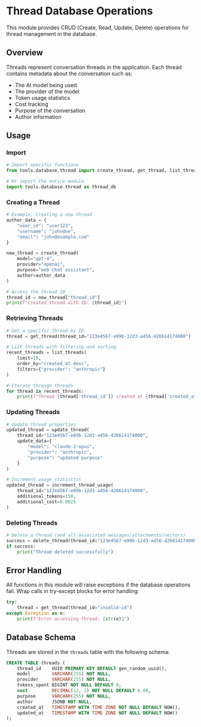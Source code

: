 # Thread Database Operations

This module provides CRUD (Create, Read, Update, Delete) operations for thread management in the database.

## Overview

Threads represent conversation threads in the application. Each thread contains metadata about the conversation such as:
- The AI model being used
- The provider of the model
- Token usage statistics
- Cost tracking
- Purpose of the conversation
- Author information

## Usage

### Import

```python
# Import specific functions
from tools.database.thread import create_thread, get_thread, list_threads, update_thread, delete_thread

# Or import the entire module
import tools.database.thread as thread_db
```

### Creating a Thread

```python
# Example: Creating a new thread
author_data = {
    "user_id": "user123",
    "username": "johndoe",
    "email": "john@example.com"
}

new_thread = create_thread(
    model="gpt-4",
    provider="openai",
    purpose="web chat assistant",
    author=author_data
)

# Access the thread ID
thread_id = new_thread["thread_id"]
print(f"Created thread with ID: {thread_id}")
```

### Retrieving Threads

```python
# Get a specific thread by ID
thread = get_thread(thread_id="123e4567-e89b-12d3-a456-426614174000")

# List threads with filtering and sorting
recent_threads = list_threads(
    limit=10,
    order_by="created_at.desc",
    filters={"provider": "anthropic"}
)

# Iterate through threads
for thread in recent_threads:
    print(f"Thread {thread['thread_id']} created at {thread['created_at']}")
```

### Updating Threads

```python
# Update thread properties
updated_thread = update_thread(
    thread_id="123e4567-e89b-12d3-a456-426614174000",
    update_data={
        "model": "claude-3-opus",
        "provider": "anthropic",
        "purpose": "updated purpose"
    }
)

# Increment usage statistics
updated_thread = increment_thread_usage(
    thread_id="123e4567-e89b-12d3-a456-426614174000",
    additional_tokens=150,
    additional_cost=0.0025
)
```

### Deleting Threads

```python
# Delete a thread (and all associated messages/attachments/vectors)
success = delete_thread(thread_id="123e4567-e89b-12d3-a456-426614174000")
if success:
    print("Thread deleted successfully")
```

## Error Handling

All functions in this module will raise exceptions if the database operations fail. Wrap calls in try-except blocks for error handling:

```python
try:
    thread = get_thread(thread_id="invalid-id")
except Exception as e:
    print(f"Error accessing thread: {str(e)}")
```

## Database Schema

Threads are stored in the `threads` table with the following schema:

```sql
CREATE TABLE threads (
    thread_id    UUID PRIMARY KEY DEFAULT gen_random_uuid(),
    model        VARCHAR(255) NOT NULL,
    provider     VARCHAR(255) NOT NULL,
    tokens_spent BIGINT NOT NULL DEFAULT 0,
    cost         DECIMAL(12, 2) NOT NULL DEFAULT 0.00,
    purpose      VARCHAR(255) NOT NULL,
    author       JSONB NOT NULL,
    created_at   TIMESTAMP WITH TIME ZONE NOT NULL DEFAULT NOW(),
    updated_at   TIMESTAMP WITH TIME ZONE NOT NULL DEFAULT NOW()
);
``` 